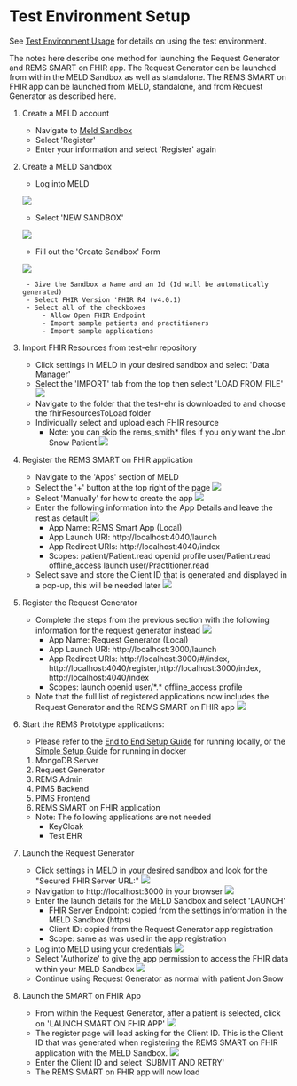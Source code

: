 # Test Environment Setup

See [Test Environment Usage](TestEnvironmentUsage.md) for details on using the test environment.

The notes here describe one method for launching the Request Generator and REMS SMART on FHIR app. The Request Generator can be launched from within the MELD Sandbox as well as standalone. The REMS SMART on FHIR app can be launched from MELD, standalone, and from Request Generator as described here.

1. Create a MELD account
    - Navigate to [Meld Sandbox](https://meld.interop.community)
    - Select 'Register'
    - Enter your information and select 'Register' again
1. Create a MELD Sandbox

    - Log into MELD

    ![](./test-environment-images/meld_login.png)

    - Select 'NEW SANDBOX'

    ![](./test-environment-images/meld_sandboxes.png)

    - Fill out the 'Create Sandbox' Form

    ![](./test-environment-images/meld_create_sandbox.png)

        - Give the Sandbox a Name and an Id (Id will be automatically generated)
        - Select FHIR Version 'FHIR R4 (v4.0.1)
        - Select all of the checkboxes
            - Allow Open FHIR Endpoint
            - Import sample patients and practitioners
            - Import sample applications
1. Import FHIR Resources from test-ehr repository
    - Click settings in MELD in your desired sandbox and select 'Data Manager'
    - Select the 'IMPORT' tab from the top then select 'LOAD FROM FILE'
    ![](./test-environment-images/meld_import_resource.png)
    - Navigate to the folder that the test-ehr is downloaded to and choose the fhirResourcesToLoad folder
    - Individually select and upload each FHIR resource
        - Note: you can skip the rems_smith* files if you only want the Jon Snow Patient
    ![](./test-environment-images/meld_import_resource_done.png)
1. Register the REMS SMART on FHIR application
    - Navigate to the 'Apps' section of MELD
    - Select the '+' button at the top right of the page
    ![](./test-environment-images/meld_apps_1.png)
    - Select 'Manually' for how to create the app
    ![](./test-environment-images/meld_app_creation.png)
    - Enter the following information into the App Details and leave the rest as default
    ![](./test-environment-images/meld_smart_app_entry.png)
        - App Name: REMS Smart App (Local)
        - App Launch URI: http://localhost:4040/launch
        - App Redirect URIs: http://localhost:4040/index
        - Scopes: patient/Patient.read openid profile user/Patient.read offline_access launch user/Practitioner.read
    - Select save and store the Client ID that is generated and displayed in a pop-up, this will be needed later
    ![](./test-environment-images/meld_smart_app_registered.png)
1. Register the Request Generator
    - Complete the steps from the previous section with the following information for the request generator instead
    ![](./test-environment-images/meld_request_generator_entry.png)
        - App Name: Request Generator (Local)
        - App Launch URI: http://localhost:3000/launch
        - App Redirect URIs: http://localhost:3000/#/index, http://localhost:4040/register,http://localhost:3000/index, http://localhost:4040/index
        - Scopes: launch openid user/\*.\* offline_access profile
    - Note that the full list of registered applications now includes the Request Generator and the REMS SMART on FHIR app
    ![](./test-environment-images/meld_apps_2.png)
1. Start the REMS Prototype applications:
    - Please refer to the [End to End Setup Guide](EndToEndSetupGuide.md) for running locally, or the [Simple Setup Guide](SimpleSetupGuide.md) for running in docker
    1. MongoDB Server
    1. Request Generator
    1. REMS Admin
    1. PIMS Backend
    1. PIMS Frontend
    1. REMS SMART on FHIR application
    - Note: The following applications are not needed
        - KeyCloak
        - Test EHR
1. Launch the Request Generator
    - Click settings in MELD in your desired sandbox and look for the "Secured FHIR Server URL:"
    ![](./test-environment-images/meld_sandbox_settings.png)
    - Navigation to http://localhost:3000 in your browser
    ![](./test-environment-images/request_generator_launch.png)
    - Enter the launch details for the MELD Sandbox and select 'LAUNCH'
        - FHIR Server Endpoint: copied from the settings information in the MELD Sandbox (https)
        - Client ID: copied from the Request Generator app registration
        - Scope: same as was used in the app registration
    - Log into MELD using your credentials
    ![](./test-environment-images/meld_login.png)
    - Select 'Authorize' to give the app permission to access the FHIR data within your MELD Sandbox
    ![](./test-environment-images/request_generator_permissions.png)
    - Continue using Request Generator as normal with patient Jon Snow
1. Launch the SMART on FHIR App
    - From within the Request Generator, after a patient is selected, click on 'LAUNCH SMART ON FHIR APP'
    ![](./test-environment-images/request_generator.png)
    - The register page will load asking for the Client ID. This is the Client ID that was generated when registering the REMS SMART on FHIR application with the MELD Sandbox.
    ![](./test-environment-images/smart_on_fhir_register.png)
    - Enter the Client ID and select 'SUBMIT AND RETRY'
    - The REMS SMART on FHIR app will now load

